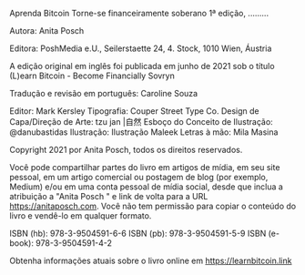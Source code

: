 
Aprenda Bitcoin
Torne-se financeiramente soberano
1ª edição, .........

Autora: Anita Posch

Editora: PoshMedia e.U., Seilerstaette 24, 4. Stock, 1010 Wien, Áustria

A edição original em inglês foi publicada em junho de 2021 sob o título (L)earn Bitcoin - Become Financially Sovryn

Tradução e revisão em português: Caroline Souza

Editor: Mark Kersley
Tipografia: Couper Street Type Co.
Design de Capa/Direção de Arte: tzu jan |自然
Esboço do Conceito de Ilustração: @danubastidas
Ilustração: Ilustração Maleek
Letras à mão: Mila Masina

Copyright 2021 por Anita Posch, todos os direitos reservados.

Você pode compartilhar partes do livro em artigos de mídia, em seu site pessoal, em um artigo comercial ou postagem de blog (por exemplo, Medium) e/ou em uma conta pessoal de mídia social, desde que inclua a atribuição a "Anita Posch " e link de volta para a URL https://anitaposch.com. Você não tem permissão para copiar o conteúdo do livro e vendê-lo em qualquer formato.

ISBN (hb): 978-3-9504591-6-6
ISBN (pb): 978-3-9504591-5-9
ISBN (e-book): 978-3-9504591-4-2

Obtenha informações atuais sobre o livro online em https://learnbitcoin.link

